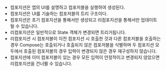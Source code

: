 - 컴포지션은 앱의 UI를 설명하고 컴포저블을 실행하여 생성된다.
- 컴포지션은 UI를 기술하는 컴포저블의 트리 구조이다.
- 컴포지션은 초기 컴포지션을 통해서만 생성되고 리컴포지션을 통해서만 업데이트 될 수 있습니다.
- 리컴포지션은 일반적으로 State<T> 객체가 변경되면 트리거됩니다.
- 리컴포지션 시 컴포저블이 이전 컴포지션 시 호출한 것과 다른 컴포저블을 호출하는 경우 Compose는 호출되거나 호출되지 않은 컴포저블을 식별하며 두 컴포지션 모두에서 호출된 컴포저블의 경우 입력이 변경되지 않은 경우 재구성하지 않습니다.
- 컴포지션에 이미 컴포저블이 있는 경우 모든 입력이 안정적이고 변경되지 않았으면 리컴포지션을 건너뛸 수 있습니다.